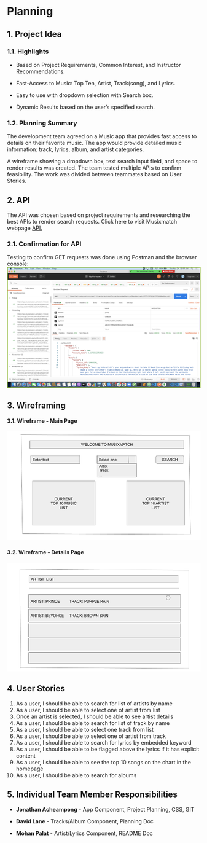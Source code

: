 # Planning

## 1. Project Idea

### 1.1. Highlights

- Based on Project Requirements, Common Interest, and Instructor
  Recommendations.
- Fast-Access to Music: Top Ten, Artist, Track(song), and Lyrics.

- Easy to use with dropdown selection with Search box.

- Dynamic Results based on the user’s specified search.

### 1.2. Planning Summary

The development team agreed on a Music app that provides fast access to details on their favorite music. The app would provide detailed music information: track, lyrics, album, and artist categories.

A wireframe showing a dropdown box, text search input field, and space to render results was created. The team tested multiple APIs to confirm feasibility. The work was divided between teammates based on User Stories.

## 2. API

The API was chosen based on project requirements and researching the best APIs to render search requests.
Click here to visit Musixmatch webpage [API.](https://developer.musixmatch.com/)

### 2.1. Confirmation for API

Testing to confirm GET requests was done using Postman and the browser console:
![Postman Testing](../images/Postman.png)

## 3. Wireframing

#### 3.1. Wireframe - Main Page

![Wireframes](../images/REACT_JS_MUSIXMATCH_MAIN.png)

#### 3.2. Wireframe - Details Page

![Wireframes](../images/REACT_JS_MUSIXMATCH_DETAIL.png)

## 4. User Stories

1. As a user, I should be able to search for list of artists by name
2. As a user, I should be able to select one of artist from list
3. Once an artist is selected, I should be able to see artist details
4. As a user, I should be able to search for list of track by name
5. As a user, I should be able to select one track from list
6. As a user, I should be able to select one of artist from track
7. As a user, I should be able to search for lyrics by embedded keyword
8. As a user, I should be able to be flagged above the lyrics if it has explicit content
9. As a user, I should be able to see the top 10 songs on the chart in the homepage
10. As a user, I should be able to search for albums

## 5. Individual Team Member Responsibilities

- **Jonathan Acheampong** - App Component, Project Planning, CSS, GIT

- **David Lane** - Tracks/Album Component, Planning Doc

- **Mohan Palat** - Artist/Lyrics Component, README Doc
